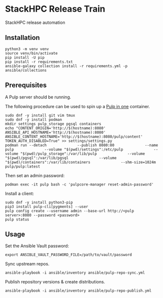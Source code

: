 # StackHPC Release Train

StackHPC release automation

## Installation

```
python3 -m venv venv
source venv/bin/activate
pip install -U pip
pip install -r requirements.txt
ansible-galaxy collection install -r requirements.yml -p ansible/collections
```

## Prerequisites

A Pulp server should be running.

The following procedure can be used to spin up a [Pulp in
one](https://pulpproject.org/pulp-in-one-container/) container.

```
sudo dnf -y install git vim tmux
sudo dnf -y install podman
mkdir settings pulp_storage pgsql containers
echo "CONTENT_ORIGIN='http://$(hostname):8080'
ANSIBLE_API_HOSTNAME='http://$(hostname):8080'
ANSIBLE_CONTENT_HOSTNAME='http://$(hostname):8080/pulp/content'
TOKEN_AUTH_DISABLED=True" >> settings/settings.py
podman run --detach              --publish 8080:80              --name pulp              --volume "$(pwd)/settings":/etc/pulp              --volume "$(pwd)/pulp_storage":/var/lib/pulp              --volume "$(pwd)/pgsql":/var/lib/pgsql              --volume "$(pwd)/containers":/var/lib/containers              --shm-size=1024m              pulp/pulp:latest
```

Then set an admin password:

```
podman exec -it pulp bash -c 'pulpcore-manager reset-admin-password'
```

Install a client:

```
sudo dnf -y install python3-pip
pip3 install pulp-cli[pygments] --user
pulp config create --username admin --base-url http://<pulp server>:8080 --password <password>
pulp status
```

## Usage

Set the Ansible Vault password:
```
export ANSIBLE_VAULT_PASSWORD_FILE=/path/to/vault/password
```

Sync upstream repos.
```
ansible-playbook -i ansible/inventory ansible/pulp-repo-sync.yml
```

Publish repository versions & create distributions.
```
ansible-playbook -i ansible/inventory ansible/pulp-repo-publish.yml
```
